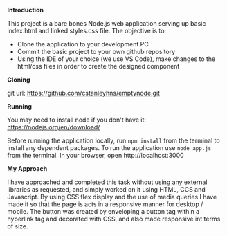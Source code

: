 **Introduction**

This project is a bare bones Node.js web application serving up basic index.html and linked styles.css file. The objective is to:

 - Clone the application to your development PC
 - Commit the basic project to your own github repository
 - Using the IDE of your choice (we use VS Code), make changes to the html/css files in order to create the designed component

**Cloning**

git url:		 https://github.com/cstanleyhns/emptynode.git

**Running**

You may need to install node if you don't have it: https://nodejs.org/en/download/ 

Before running the application locally, run `npm install` from the terminal to install any dependent packages. To run the application use `node app.js` from the terminal. In your browser, open http://localhost:3000

**My Approach**

I have approached and completed this task without using any external libraries as requested, and simply worked on it using HTML, CCS and Javascript. By using CSS flex display and the use of media queries I have made it so that the page is acts in a responsive manner for desktop / mobile. The button was created by enveloping a button tag within a hyperlink tag and decorated with CSS, and also made responsive int terms of size.


